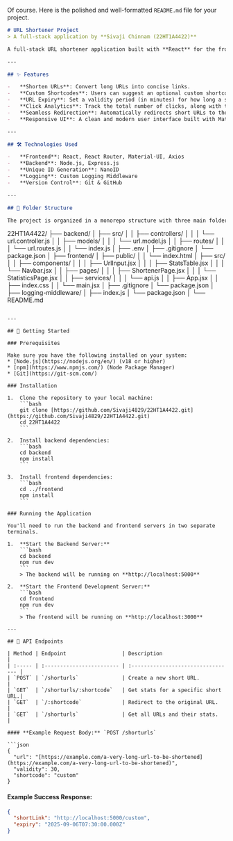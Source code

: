 Of course. Here is the polished and well-formatted `README.md` file for your project.

```markdown
# URL Shortener Project
> A full-stack application by **Sivaji Chinnam (22HT1A4422)**

A full-stack URL shortener application built with **React** for the frontend and **Node.js + Express** for the backend. This project allows users to create short URLs, track usage analytics, and manage URL expiry.

---

## ✨ Features

-   **Shorten URLs**: Convert long URLs into concise links.
-   **Custom Shortcodes**: Users can suggest an optional custom shortcode for their link.
-   **URL Expiry**: Set a validity period (in minutes) for how long a short link remains active.
-   **Click Analytics**: Track the total number of clicks, along with the timestamp, referrer, and location for each click.
-   **Seamless Redirection**: Automatically redirects short URLs to their original destination.
-   **Responsive UI**: A clean and modern user interface built with Material-UI that works on all devices.

---

## 🛠️ Technologies Used

-   **Frontend**: React, React Router, Material-UI, Axios
-   **Backend**: Node.js, Express.js
-   **Unique ID Generation**: NanoID
-   **Logging**: Custom Logging Middleware
-   **Version Control**: Git & GitHub

---

## 📂 Folder Structure

The project is organized in a monorepo structure with three main folders: `backend`, `frontend`, and `logging-middleware`.

```

22HT1A4422/
├── backend/
│   ├── src/
│   │   ├── controllers/
│   │   │   └── url.controller.js
│   │   ├── models/
│   │   │   └── url.model.js
│   │   ├── routes/
│   │   │   └── url.routes.js
│   │   └── index.js
│   ├── .env
│   ├── .gitignore
│   └── package.json
│
├── frontend/
│   ├── public/
│   │   └── index.html
│   ├── src/
│   │   ├── components/
│   │   │   ├── UrlInput.jsx
│   │   │   ├── StatsTable.jsx
│   │   │   └── Navbar.jsx
│   │   ├── pages/
│   │   │   ├── ShortenerPage.jsx
│   │   │   └── StatisticsPage.jsx
│   │   ├── services/
│   │   │   └── api.js
│   │   ├── App.jsx
│   │   ├── index.css
│   │   └── main.jsx
│   ├── .gitignore
│   └── package.json
│
├── logging-middleware/
│   ├── index.js
│   └── package.json
│
└── README.md

````

---

## 🚀 Getting Started

### Prerequisites

Make sure you have the following installed on your system:
* [Node.js](https://nodejs.org/en/) (v18 or higher)
* [npm](https://www.npmjs.com/) (Node Package Manager)
* [Git](https://git-scm.com/)

### Installation

1.  Clone the repository to your local machine:
    ```bash
    git clone [https://github.com/Sivaji4829/22HT1A4422.git](https://github.com/Sivaji4829/22HT1A4422.git)
    cd 22HT1A4422
    ```

2.  Install backend dependencies:
    ```bash
    cd backend
    npm install
    ```

3.  Install frontend dependencies:
    ```bash
    cd ../frontend
    npm install
    ```

### Running the Application

You'll need to run the backend and frontend servers in two separate terminals.

1.  **Start the Backend Server:**
    ```bash
    cd backend
    npm run dev 
    ```
    > The backend will be running on **http://localhost:5000**

2.  **Start the Frontend Development Server:**
    ```bash
    cd frontend
    npm run dev
    ```
    > The frontend will be running on **http://localhost:3000**

---

## 🔌 API Endpoints

| Method | Endpoint                  | Description                        |
| :----- | :------------------------ | :--------------------------------- |
| `POST` | `/shorturls`              | Create a new short URL.            |
| `GET`  | `/shorturls/:shortcode`   | Get stats for a specific short URL.|
| `GET`  | `/:shortcode`             | Redirect to the original URL.      |
| `GET`  | `/shorturls`              | Get all URLs and their stats.      |

#### **Example Request Body:** `POST /shorturls`

```json
{
  "url": "[https://example.com/a-very-long-url-to-be-shortened](https://example.com/a-very-long-url-to-be-shortened)",
  "validity": 30,
  "shortcode": "custom"
}
````

#### **Example Success Response:**

```json
{
  "shortLink": "http://localhost:5000/custom",
  "expiry": "2025-09-06T07:30:00.000Z"
}
```

```
```
